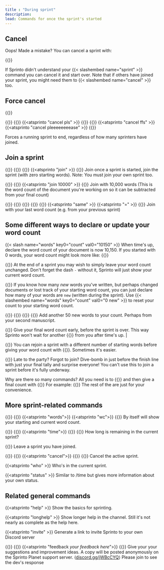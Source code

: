 ```yaml
---
title : "During sprint"
description: 
lead: Commands for once the sprint's started
---
```


## Cancel

Oops! Made a mistake? You can cancel a sprint with:

{{<slash name="cancel" >}}
<br>

If Sprinto didn't understand your {{< slashembed name="sprint" >}} command you can cancel it and start over. Note that if others have joined your sprint, you might need them to {{< slashembed name="cancel" >}} too.

## Force cancel

{{<tag-mc>}}

{{<slash name="admin-force-cancel" >}} 
{{<alts>}}
{{<atsprinto "cancel pls" >}} 
{{<slash name="cancel" key0="please" val0="True" >}} 
{{<slash name="sprint" key0="options" val0="cancel pls" >}} 
{{<atsprinto "cancel ffs" >}} 
{{<atsprinto "cancel pleeeeeeeease" >}} 
{{</alts>}}

Forces a running sprint to end, regardless of how many sprinters have joined.

## Join a sprint
{{<slash name="join" >}}
{{<alts>}}
{{<slash name="join" key0="count" val0="0" >}}
{{<atsprinto "join" >}} 
{{</alts>}}
Join once a sprint is started, join the sprint (with zero starting words). Note: You must join your own sprint too.

{{<slash name="join" key0="count" val0="10000" >}}
{{<alts>}}
{{<atsprinto "join 10000" >}} 
{{</alts>}}
Join with 10,000 words (This is the word count of the document you're working on so it can be subtracted from your final count)

{{<slash name="same" >}}
{{<alts>}}
{{<slash name="join" key0="count" val0="same" >}}
{{<slash name="join" key0="count" val0="last" >}}
{{<slash name="join" key0="count" val0="=" >}}
{{<atsprinto "same" >}} 
{{<atsprinto "=" >}} 
{{</alts>}}
Join with your last word count (e.g. from your previous sprint)

## Some different ways to declare or update your word count
{{< slash name="words" key0="count" val0="10150" >}}
When time's up, declare the word count of your document is now 10,150. If you started with 0 words, your word count might look more like: {{<slashembed name="words" key0="count" val0="150" >}}

{{<slash name="words" key0="count" val0="\-" >}}
At the end of a sprint you may wish to simply leave your word count unchanged. Don't forget the dash `-` without it, Sprinto will just show your current word count.

{{<slash name="words" key0="count" val0="150 new" >}}
If you know how many _new_ words you've written, but perhaps changed documents or lost track of your starting word count, you can just declare how many of your words are `new` (written during the sprint). Use {{< slashembed name="words" key0="count" val0="0 new" >}} to reset your count to your starting word count.

{{<slash name="words" key0="count" val0="+50" >}}
{{<alts>}}
{{<slash name="words" key0="count" val0="add 50" >}}
{{</alts>}}
Add another 50 new words to your count. Perhaps from your second manuscript. 

{{<slash name="words" key0="count" val0="10150 final" >}}
Give your final word count early, before the sprint is over. This way Sprinto won't wait for another {{<slashembed name="words">}} from you after time's up. |

{{<slash name="join" key0="count" val0="15000" >}}
You can rejoin a sprint with a different number of starting words before giving your word count with {{<slashembed name="words">}}. Sometimes it's easier. 

{{<slash name="join" key0="count" val0="just 200 final" >}}
Late to the party? Forgot to join? Dive-bomb in just before the finish line with just your final tally and surprise everyone! You can't use this to join a sprint before it's fully underway. 

Why are there so many commands? All you need is to
{{<slash name="join" >}}
and then give a final count with 
{{<slash name="words" key0="count" val0="_your word count_">}}
For example:
{{<slash name="words" key0="count" val0="150">}}
The rest of the are just for your convenience.

## More sprint-related commands

{{<slash name="words" >}}
{{<alts>}}
{{<atsprinto "words">}}
{{<atsprinto "wc">}}
{{</alts>}}
By itself will show your starting and current word count.

{{<slash name="time" >}}
{{<alts>}}
{{<atsprinto "time">}}
{{<slash name="sprint" key0="options" val0="time" >}}
{{</alts>}}
How long is remaining in the current sprint?

{{<slash name="leave" >}}
Leave a sprint you have joined.

{{<slash name="cancel" >}}
{{<alts>}}
{{<atsprinto "cancel">}}
{{<slash name="sprint" key0="options" val0="cancel" >}}
{{</alts>}}
Cancel the active sprint.

{{<atsprinto "who" >}}
Who's in the current sprint.

{{<atsprinto "status" >}}
Similar to /time but gives more information about your own status.

## Related general commands

{{<atsprinto "help" >}}
Show the basics for sprinting.

{{<atsprinto "longhelp" >}}
Show longer help in the channel. Still it's not nearly as complete as the help here.

{{<atsprinto "invite" >}}
Generate a link to invite Sprinto to your own Discord server

{{<slash name="feedback" >}}
{{<alts>}}
{{<atsprinto "feedback _your feedback here_">}}
{{</alts>}}
Give your your suggestions and improvement ideas. A copy will be posted anonymously on the Sprinto Planet support server. ⟨[discord.gg/jWBcCYQ](https://discord.gg/jWBcCYQ)⟩ Please join to see the dev's response
